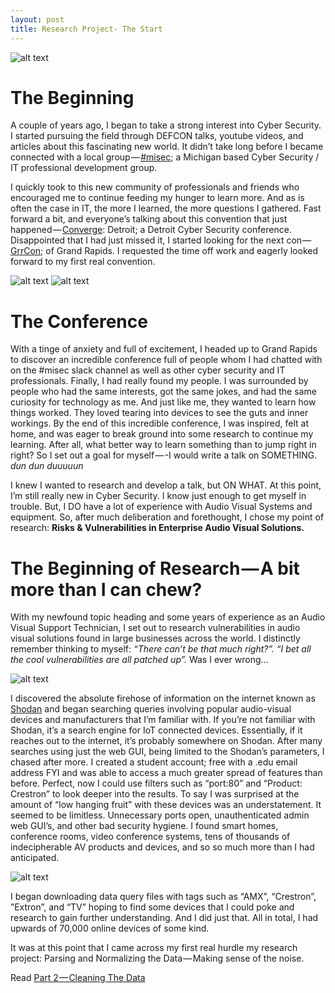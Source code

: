 ```yaml
---
layout: post
title: Research Project- The Start
---
```

![alt text](https://cdn-images-1.medium.com/max/800/1*xWkt20O4nsI56U9T7Uu-Tg.png "Research Project Part 1")
# The Beginning
A couple of years ago, I began to take a strong interest into Cyber Security. I started pursuing the field through DEFCON talks, youtube videos, and articles about this fascinating new world. It didn’t take long before I became connected with a local group — [#misec](https://www.misec.us/); a Michigan based Cyber Security / IT professional development group.

I quickly took to this new community of professionals and friends who encouraged me to continue feeding my hunger to learn more. And as is often the case in IT, the more I learned, the more questions I gathered. Fast forward a bit, and everyone’s talking about this convention that just happened — [Converge](https://www.convergeconference.org/): Detroit; a Detroit Cyber Security conference. Disappointed that I had just missed it, I started looking for the next con — [GrrCon](http://grrcon.com/); of Grand Rapids. I requested the time off work and eagerly looked forward to my first real convention.

![alt text](https://cdn-images-1.medium.com/max/800/1*py67isk45NBgH5EfuV59Gw.jpeg)
![alt text](https://cdn-images-1.medium.com/max/400/1*JO9EBb8J9lsAS4JZN_xU5A.jpeg)

# The Conference

With a tinge of anxiety and full of excitement, I headed up to Grand Rapids to discover an incredible conference full of people whom I had chatted with on the #misec slack channel as well as other cyber security and IT professionals. Finally, I had really found my people. I was surrounded by people who had the same interests, got the same jokes, and had the same curiosity for technology as me. And just like me, they wanted to learn how things worked. They loved tearing into devices to see the guts and inner workings. By the end of this incredible conference, I was inspired, felt at home, and was eager to break ground into some research to continue my learning. After all, what better way to learn something than to jump right in right? So I set out a goal for myself — -I would write a talk on SOMETHING. *dun dun duuuuun*

I knew I wanted to research and develop a talk, but ON WHAT. At this point, I’m still really new in Cyber Security. I know just enough to get myself in trouble. But, I DO have a lot of experience with Audio Visual Systems and equipment. So, after much deliberation and forethought, I chose my point of research: **Risks & Vulnerabilities in Enterprise Audio Visual Solutions.**

# The Beginning of Research — A bit more than I can chew?

With my newfound topic heading and some years of experience as an Audio Visual Support Technician, I set out to research vulnerabilities in audio visual solutions found in large businesses across the world. I distinctly remember thinking to myself: *“There can’t be that much right?”. “I bet all the cool vulnerabilities are all patched up”.* Was I ever wrong…

![alt text](https://cdn-images-1.medium.com/max/1200/1*u0WDtwKu-F8I4VW7_UqbVg.png)

I discovered the absolute firehose of information on the internet known as [Shodan](https://www.shodan.io/explore) and began searching queries involving popular audio-visual devices and manufacturers that I’m familiar with. If you’re not familiar with Shodan, it’s a search engine for IoT connected devices. Essentially, if it reaches out to the internet, it’s probably somewhere on Shodan. After many searches using just the web GUI, being limited to the Shodan’s parameters, I chased after more. I created a student account; free with a .edu email address FYI and was able to access a much greater spread of features than before. Perfect, now I could use filters such as “port:80” and “Product: Crestron” to look deeper into the results. To say I was surprised at the amount of “low hanging fruit” with these devices was an understatement. It seemed to be limitless. Unnecessary ports open, unauthenticated admin web GUI’s, and other bad security hygiene. I found smart homes, conference rooms, video conference systems, tens of thousands of indecipherable AV products and devices, and so so much more than I had anticipated.

![alt text](https://cdn-images-1.medium.com/max/600/1*8AlD7kvXptUMkl0YuNpqFg.png)

I began downloading data query files with tags such as “AMX”, “Crestron”, ”Extron”, and “TV” hoping to find some devices that I could poke and research to gain further understanding. And I did just that. All in total, I had upwards of 70,000 online devices of some kind.

It was at this point that I came across my first real hurdle my research project: Parsing and Normalizing the Data — Making sense of the noise.

Read [Part 2 — Cleaning The Data](https://robogeek123.github.io/Research-Project-Part-2-Cleaning-The-Data/)
